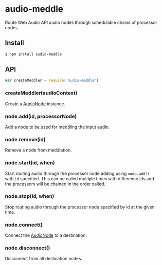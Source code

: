 audio-meddle
===

Route Web Audio API audio nodes through schedulable chains of processor nodes.

## Install

```bash
$ npm install audio-meddle
```

## API

```js
var createMeddler = require('audio-meddle')
```

### createMeddler(audioContext)

Create a [AudioNode](https://developer.mozilla.org/en-US/docs/Web/API/AudioNode) instance.

### node.add(id, processorNode)

Add a node to be used for meddling the input audio.

### node.remove(id)

Remove a node from meddlation.

### node.start(id, when)

Start routing audio through the processor node adding using `node.add()` with `id` specified. This can be called multiple times with difference ids and the processors will be chained in the order called.

### node.stop(id, when)

Stop routing audio through the processor node specified by id at the given time.

### node.connect()

Connect the [AudioNode](https://developer.mozilla.org/en-US/docs/Web/API/AudioNode) to a destination.

### node.disconnect()

Disconnect from all destination nodes.